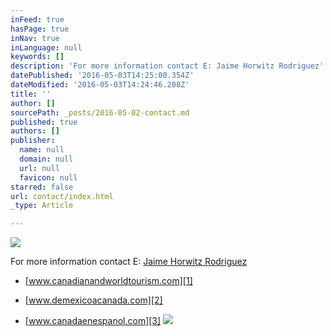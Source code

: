 ```yaml
---
inFeed: true
hasPage: true
inNav: true
inLanguage: null
keywords: []
description: 'For more information contact E: Jaime Horwitz Rodriguez'
datePublished: '2016-05-03T14:25:00.354Z'
dateModified: '2016-05-03T14:24:46.208Z'
title: ''
author: []
sourcePath: _posts/2016-05-02-contact.md
published: true
authors: []
publisher:
  name: null
  domain: null
  url: null
  favicon: null
starred: false
url: contact/index.html
_type: Article

---
```

![](https://the-grid-user-content.s3-us-west-2.amazonaws.com/d47c5cc1-88b5-49ff-bc0e-0a7155e099d3.jpg)

For more information contact E: [Jaime Horwitz Rodriguez][0]

* [www.canadianandworldtourism.com][1]

* [www.demexicoacanada.com][2]

* [www.canadaenespanol.com][3]
![](https://the-grid-user-content.s3-us-west-2.amazonaws.com/d57713ab-0cb5-4ce4-86bd-f9bb8ff94c67.jpg)

[0]: mailto:jaime.horwitz@gmail.com
[1]: null
[2]: https://demexicoacanada.com/
[3]: http://www.canadaenespanol.com/
